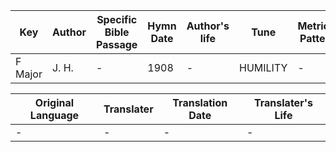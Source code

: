 Key | Author   | Specific Bible Passage     |Hymn Date |Author's life |Tune |Metrical Pattern   |Composer/Source
-- | --------- | ---------------------------|----------|--------------|-----|-------------------|-------------  
F Major |J. H. |- |1908 |- |HUMILITY |- |Arr.

Original Language | Translater | Translation Date   | Translater's Life  
----------------- | --------- | --------------------|-------------     
\- |- |- |-
